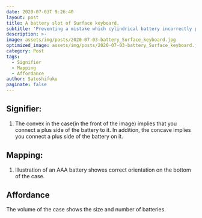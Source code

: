 ```yaml
---
date: 2020-07-03T 9:26:40
layout: post
title: A battery slot of Surface keyboard.
subtitle: 'Preventing a mistake which cylindrical battery incorrectly put a slot on.'
description: >-
image: assets/img/posts/2020-07-03-battery_Surface_keyboard.jpg
optimized_image: assets/img/posts/2020-07-03-battery_Surface_keyboard.jpg
category: Post
tags:
  - Signifier
  - Mapping
  - Affordance
author: Satoshifuku
paginate: false
---
```


## Signifier:

1. The convex in the case(in the front of the image) implies that you connect a plus side of the battery to it. In addition, the concave implies you connect a plus side of the battery on it.

## Mapping:

1. Illustration of an AAA battery showes correct orientation on the bottom of the case.

## Affordance

The volume of the case shows the size and number of batteries.



